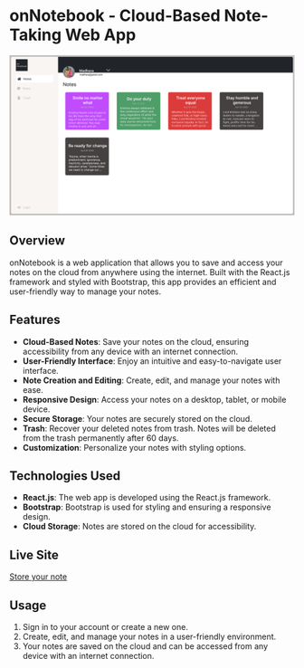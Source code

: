 # onNotebook - Cloud-Based Note-Taking Web App

![onNotebook Screenshot](public/onNotebook.svg)

## Overview

onNotebook is a web application that allows you to save and access your notes on the cloud from anywhere using the internet. Built with the React.js framework and styled with Bootstrap, this app provides an efficient and user-friendly way to manage your notes.

## Features

- **Cloud-Based Notes**: Save your notes on the cloud, ensuring accessibility from any device with an internet connection.
- **User-Friendly Interface**: Enjoy an intuitive and easy-to-navigate user interface.
- **Note Creation and Editing**: Create, edit, and manage your notes with ease.
- **Responsive Design**: Access your notes on a desktop, tablet, or mobile device.
- **Secure Storage**: Your notes are securely stored on the cloud.
- **Trash**: Recover your deleted notes from trash. Notes will be deleted from the trash permanently after 60 days.
- **Customization**: Personalize your notes with styling options.

## Technologies Used

- **React.js**: The web app is developed using the React.js framework.
- **Bootstrap**: Bootstrap is used for styling and ensuring a responsive design.
- **Cloud Storage**: Notes are stored on the cloud for accessibility.

## Live Site

[Store your note](https://on-notebook.netlify.app/)

## Usage

1. Sign in to your account or create a new one.
2. Create, edit, and manage your notes in a user-friendly environment.
3. Your notes are saved on the cloud and can be accessed from any device with an internet connection.
